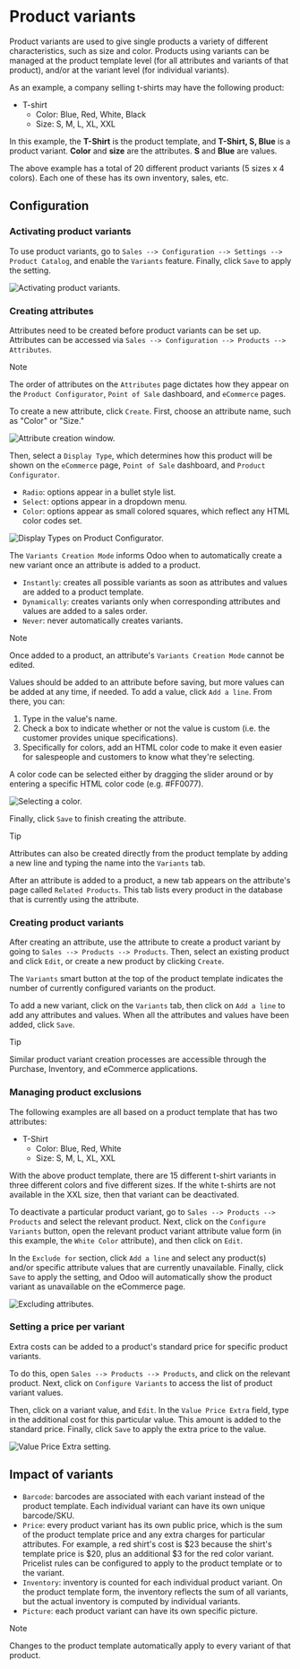 # Product variants

Product variants are used to give single products a variety of different
characteristics, such as size and color. Products using variants can be
managed at the product template level (for all attributes and variants
of that product), and/or at the variant level (for individual variants).

As an example, a company selling t-shirts may have the following
product:

  - T-shirt
      - Color: Blue, Red, White, Black
      - Size: S, M, L, XL, XXL

In this example, the **T-Shirt** is the product template, and **T-Shirt,
S, Blue** is a product variant. **Color** and **size** are the
attributes. **S** and **Blue** are values.

The above example has a total of 20 different product variants (5 sizes
x 4 colors). Each one of these has its own inventory, sales, etc.

## Configuration

### Activating product variants

To use product variants, go to `Sales --> Configuration --> Settings -->
Product Catalog`, and enable the `Variants` feature. Finally, click
`Save` to apply the setting.

![Activating product
variants.](variants/activating-variants-setting.png)

### Creating attributes

Attributes need to be created before product variants can be set up.
Attributes can be accessed via `Sales --> Configuration --> Products -->
Attributes`.

<div class="note">

<div class="title">

Note

</div>

The order of attributes on the `Attributes` page dictates how they
appear on the `Product Configurator`, `Point of Sale` dashboard, and
`eCommerce` pages.

</div>

To create a new attribute, click `Create`. First, choose an attribute
name, such as "Color" or "Size."

![Attribute creation window.](variants/attribute-creation.png)

Then, select a `Display Type`, which determines how this product will be
shown on the `eCommerce` page, `Point of Sale` dashboard, and `Product
Configurator`.

  - `Radio`: options appear in a bullet style list.
  - `Select`: options appear in a dropdown menu.
  - `Color`: options appear as small colored squares, which reflect any
    HTML color codes set.

![Display Types on Product Configurator.](variants/display-types.png)

The `Variants Creation Mode` informs Odoo when to automatically create a
new variant once an attribute is added to a product.

  - `Instantly`: creates all possible variants as soon as attributes and
    values are added to a product template.
  - `Dynamically`: creates variants only when corresponding attributes
    and values are added to a sales order.
  - `Never`: never automatically creates variants.

<div class="note">

<div class="title">

Note

</div>

Once added to a product, an attribute's `Variants Creation Mode` cannot
be edited.

</div>

Values should be added to an attribute before saving, but more values
can be added at any time, if needed. To add a value, click `Add a line`.
From there, you can:

1.  Type in the value's name.
2.  Check a box to indicate whether or not the value is custom (i.e. the
    customer provides unique specifications).
3.  Specifically for colors, add an HTML color code to make it even
    easier for salespeople and customers to know what they're selecting.

A color code can be selected either by dragging the slider around or by
entering a specific HTML color code (e.g. \#FF0077).

![Selecting a color.](variants/picking-a-color.png)

Finally, click `Save` to finish creating the attribute.

<div class="tip">

<div class="title">

Tip

</div>

Attributes can also be created directly from the product template by
adding a new line and typing the name into the `Variants` tab.

</div>

After an attribute is added to a product, a new tab appears on the
attribute's page called `Related Products`. This tab lists every product
in the database that is currently using the attribute.

### Creating product variants

After creating an attribute, use the attribute to create a product
variant by going to `Sales --> Products --> Products`. Then, select an
existing product and click `Edit`, or create a new product by clicking
`Create`.

The `Variants` smart button at the top of the product template indicates
the number of currently configured variants on the product.

To add a new variant, click on the `Variants` tab, then click on `Add a
line` to add any attributes and values. When all the attributes and
values have been added, click `Save`.

<div class="tip">

<div class="title">

Tip

</div>

Similar product variant creation processes are accessible through the
Purchase, Inventory, and eCommerce applications.

</div>

### Managing product exclusions

The following examples are all based on a product template that has two
attributes:

  - T-Shirt
      - Color: Blue, Red, White
      - Size: S, M, L, XL, XXL

With the above product template, there are 15 different t-shirt variants
in three different colors and five different sizes. If the white
t-shirts are not available in the XXL size, then that variant can be
deactivated.

To deactivate a particular product variant, go to `Sales --> Products
--> Products` and select the relevant product. Next, click on the
`Configure Variants` button, open the relevant product variant attribute
value form (in this example, the `White Color` attribute), and then
click on `Edit`.

In the `Exclude for` section, click `Add a line` and select any
product(s) and/or specific attribute values that are currently
unavailable. Finally, click `Save` to apply the setting, and Odoo will
automatically show the product variant as unavailable on the eCommerce
page.

![Excluding attributes.](variants/attributes-exclusions.png)

### Setting a price per variant

Extra costs can be added to a product's standard price for specific
product variants.

To do this, open `Sales --> Products --> Products`, and click on the
relevant product. Next, click on `Configure Variants` to access the list
of product variant values.

Then, click on a variant value, and `Edit`. In the `Value Price Extra`
field, type in the additional cost for this particular value. This
amount is added to the standard price. Finally, click `Save` to apply
the extra price to the value.

![Value Price Extra setting.](variants/value-price-extra.png)

## Impact of variants

  - `Barcode`: barcodes are associated with each variant instead of the
    product template. Each individual variant can have its own unique
    barcode/SKU.
  - `Price`: every product variant has its own public price, which is
    the sum of the product template price and any extra charges for
    particular attributes. For example, a red shirt's cost is $23
    because the shirt's template price is $20, plus an additional $3 for
    the red color variant. Pricelist rules can be configured to apply to
    the product template or to the variant.
  - `Inventory`: inventory is counted for each individual product
    variant. On the product template form, the inventory reflects the
    sum of all variants, but the actual inventory is computed by
    individual variants.
  - `Picture`: each product variant can have its own specific picture.

<div class="note">

<div class="title">

Note

</div>

Changes to the product template automatically apply to every variant of
that product.

</div>
